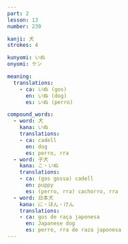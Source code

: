 ```yaml
---
part: 2
lesson: 13
number: 239

kanji: 犬
strokes: 4

kunyomi: いぬ
onyomi: ケン

meaning:
  translations:
    - ca: いぬ (gos)
      en: いぬ (dog)
      es: いぬ (perro)

compound_words:
  - word: 犬
    kana: いぬ
    translations:
    - ca: cadell
      en: dog
      es: perro, rra
  - word: 子犬
    kana: こ・いぬ
    translations:
    - ca: (gos gossa) cadell
      en: puppy
      es: (perro, rra) cachorro, rra
  - word: 日本犬
    kana: に・ほん・けん
    translations:
    - ca: gos de raça japonesa
      en: Japanese dog
      es: perro, rra de raza japonesa
---
```

